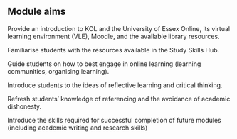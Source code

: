 ## Module aims
Provide an introduction to KOL and the University of Essex Online, its virtual learning environment (VLE), Moodle, and the available library resources.

Familiarise students with the resources available in the Study Skills Hub.

Guide students on how to best engage in online learning (learning communities, organising learning).

Introduce students to the ideas of reflective learning and critical thinking.

Refresh students’ knowledge of referencing and the avoidance of academic dishonesty.

Introduce the skills required for successful completion of future modules (including academic writing and research skills)
